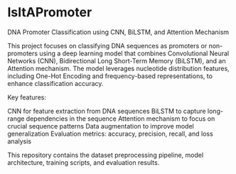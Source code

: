 # IsItAPromoter
DNA Promoter Classification using CNN, BiLSTM, and Attention Mechanism 

This project focuses on classifying DNA sequences as promoters or non-promoters using a deep learning model that combines Convolutional Neural Networks (CNN), Bidirectional Long Short-Term Memory (BiLSTM), and an Attention mechanism. The model leverages nucleotide distribution features, including One-Hot Encoding and frequency-based representations, to enhance classification accuracy.

Key features:

CNN for feature extraction from DNA sequences
BiLSTM to capture long-range dependencies in the sequence
Attention mechanism to focus on crucial sequence patterns
Data augmentation to improve model generalization
Evaluation metrics: accuracy, precision, recall, and loss analysis

This repository contains the dataset preprocessing pipeline, model architecture, training scripts, and evaluation results.
